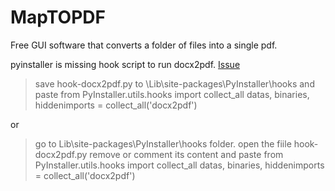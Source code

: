 # MapTOPDF
Free GUI software that converts a folder of files into a single pdf.

pyinstaller is missing hook script to run docx2pdf. [Issue](https://github.com/AlJohri/docx2pdf/issues/5)


>save hook-docx2pdf.py to \Lib\site-packages\PyInstaller\hooks
> and paste from PyInstaller.utils.hooks import collect_all
> datas, binaries, hiddenimports = collect_all('docx2pdf')

or

>go to Lib\site-packages\PyInstaller\hooks folder. open the fiile hook-docx2pdf.py remove or comment its content and paste
>from PyInstaller.utils.hooks import collect_all
>datas, binaries, hiddenimports = collect_all('docx2pdf')
